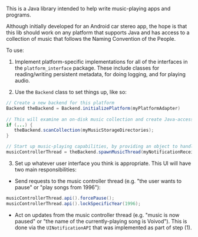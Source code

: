 This is a Java library intended to help write music-playing apps and programs.

Although initially developed for an Android car stereo app, the hope is that this lib should work on any platform that supports Java
and has access to a collection of music that follows the Naming Convention of the People.

To use:
1) Implement platform-specific implementations for all of the interfaces in the `platform_interface` package.
These include classes for reading/writing persistent metadata, for doing logging, and for playing audio.

2) Use the `Backend` class to set things up, like so:

```java
// Create a new backend for this platform
Backend theBackend = Backend.initializePlatform(myPlatformAdapter)
        
// This will examine an on-disk music collection and create Java-accessible metadata to represent it.
if (...) {
   theBackend.scanCollection(myMusicStorageDirectories); 
}

// Start up music-playing capabilities, by providing an object to handle requests about what audio files to open/play/pause/etc.
musicControllerThread = theBackend.spawnMusicThread(myNotificationReceiver);
```

3) Set up whatever user interface you think is appropriate. This UI will have two main responsibilities:

- Send requests to the music controller thread (e.g. "the user wants to pause" or "play songs from 1996"):
```java
musicControllerThread.api().forcePause();
musicControllerThread.api().lockSpecificYear(1996);
```
- Act on updates from the music controller thread (e.g. "music is now paused" or "the name of the currently-playing song is Voivod").  This is done
via the `UINotificationAPI` that was implemented as part of step (1).

